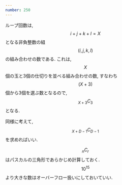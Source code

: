 ```yaml
---
number: 250
---
```

ループ回数は, $$ i + j + k + l = X $$ となる非負整数の組 $$ (i, j, k, l) $$ の組み合わせの数である. これは, $$ X $$ 個の玉と3個の仕切りを並べる組み合わせの数, すなわち $$ (X+3) $$ 個から3個を選ぶ数となるので, $$ _{X+3}C_3 $$ となる.

同様に考えて, $$ _{X+D-1}C_{D-1} $$ を求めればいい.

$$ _nC_r $$ はパスカルの三角形であらかじめ計算しておく. $$ 10^{15} $$ より大きな数はオーバーフロー扱いにしておいていい.
